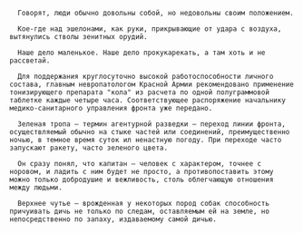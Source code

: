       Говорят, люди обычно довольны собой, но недовольны своим положением.

      Кое-где над эшелонами, как руки, прикрывающие от удара с воздуха, вытянулись стволы зенитных орудий.

      Наше дело маленькое. Наше дело прокукарекать, а там хоть и не рассветай.

      Для поддержания круглосуточно высокой работоспособности личного состава, главным невропатологом Красной Армии рекомендовано применение тонизирующего препарата "кола" из расчета по одной полуграммовой таблетке каждые четыре часа. Соответствующее распоряжение начальнику медико-санитарного управления фронта уже передано.

      Зеленая тропа — термин агентурной разведки — переход линии фронта, осуществляемый обычно на стыке частей или соединений, преимущественно ночью, в темное время суток ил ненастную погоду. При переходе часто запускают ракету, часто зеленого цвета.

      Он сразу понял, что капитан — человек с характером, точнее с норовом, и ладить с ним будет не просто, а противопоставить этому можно только добродушие и вежливость, столь облегчающую отношения между людьми.

      Верхнее чутье — врожденная у некоторых пород собак способность причуивать дичь не только по следам, оставляемым ей на земле, но непосредственно по запаху, издаваемому самой дичью.
